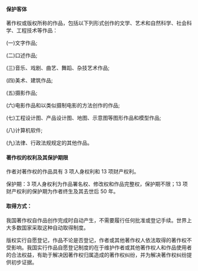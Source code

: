 #### 保护客体

著作权或版权所称的作品，包括以下列形式创作的文学、艺术和自然科学、社会科学、工程技术等作品：

(一)文字作品;

(二)口述作品;

(三)音乐、戏剧、曲艺、舞蹈、杂技艺术作品;

(四)美术、建筑作品;

(五)摄影作品;

(六)电影作品和以类似摄制电影的方法创作的作品;

(七)工程设计图、产品设计图、地图、示意图等图形作品和模型作品;

(八)计算机软件;

(九)法律、行政法规规定的其他作品。

#### 著作权的权利及其保护期限

作者对著作权的作品具有 3 项人身权利和 13 项财产权利。

保护期：3 项人身权利为作品署名权、修改权和作品完整权，保护期不限；13 项财产权利的保护期为作者终生及其去世后 50 年。

#### 取得方式：

我国著作权自作品创作完成时自动产生，不需要履行任何批准或登记手续。世界上大多数国家采取这种自动取得制度。

版权实行自愿登记，作品不论是否登记，作者或其他著作权人依法取得的著作权不受影响。我国实行作品自愿登记制度的在于维护作者或其他著作权人和作品使用者的合法权益，有助于解决因著作权归属造成的著作权纠纷，并为解决著作权纠纷提供初步证据。